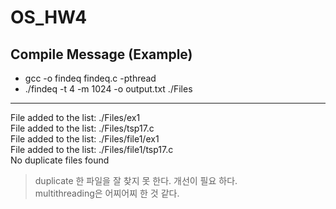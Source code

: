 # OS_HW4

## Compile Message (Example)
- gcc -o findeq findeq.c -pthread
- ./findeq -t 4 -m 1024 -o output.txt ./Files

-----------------------------------------------

File added to the list: ./Files/ex1 <br>
File added to the list: ./Files/tsp17.c <br>
File added to the list: ./Files/file1/ex1 <br>
File added to the list: ./Files/file1/tsp17.c <br>
No duplicate files found

> duplicate 한 파일을 잘 찾지 못 한다. 개선이 필요 하다. <br>
> multithreading은 어찌어찌 한 것 같다.
